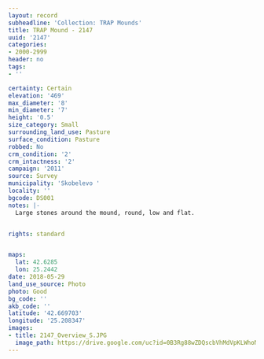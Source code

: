 ```yaml
---
layout: record
subheadline: 'Collection: TRAP Mounds'
title: TRAP Mound - 2147
uuid: '2147'
categories:
- 2000-2999
header: no
tags:
- ''

certainty: Certain
elevation: '469'
max_diameter: '8'
min_diameter: '7'
height: '0.5'
size_category: Small
surrounding_land_use: Pasture
surface_condition: Pasture
robbed: No
crm_condition: '2'
crm_intactness: '2'
campaign: '2011'
source: Survey
municipality: 'Skobelevo '
locality: ''
bgcode: DS001
notes: |-
  Large stones around the mound, round, low and flat.


rights: standard


maps:
  lat: 42.6285
  lon: 25.2442
date: 2018-05-29
land_use_source: Photo
photo: Good
bg_code: ''
akb_code: ''
latitude: '42.669703'
longitude: '25.208347'
images:
- title: 2147_Overview_S.JPG
  image_path: https://drive.google.com/uc?id=0B3Rg88wZDQscbVhMdVpKLWhoN00
---
```

